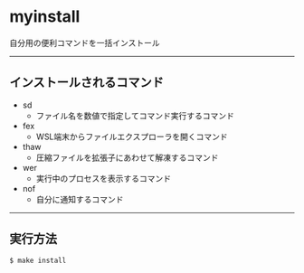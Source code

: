 # myinstall

自分用の便利コマンドを一括インストール

---
## インストールされるコマンド
* sd
  * ファイル名を数値で指定してコマンド実行するコマンド
* fex
  * WSL端末からファイルエクスプローラを開くコマンド
* thaw
  * 圧縮ファイルを拡張子にあわせて解凍するコマンド
* wer
  * 実行中のプロセスを表示するコマンド
* nof
  * 自分に通知するコマンド

---
## 実行方法

```
$ make install
```
